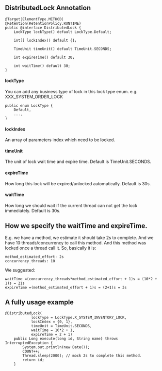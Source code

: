 ## DistributedLock Annotation
```
@Target(ElementType.METHOD)
@Retention(RetentionPolicy.RUNTIME)
public @interface DistributedLock {
    LockType lockType() default LockType.Default;

    int[] lockIndex() default {};

    TimeUnit timeUnit() default TimeUnit.SECONDS;

    int expireTime() default 30;

    int waitTime() default 30;
}
```

#### lockType
You can add any business type of lock in this lock type enum. e.g. XXX_SYSTEM_ORDER_LOCK
```aidl
public enum LockType {
    Default,
    ...,
}
```

#### lockIndex
An array of parameters index which need to be locked.

#### timeUnit
The unit of lock wait time and expire time. Default is TimeUnit.SECONDS.

#### expireTime
How long this lock will be expired/unlocked automatically. Default is 30s.

#### waitTime
How long we should wait if the current thread can not get the lock immediately. Default is 30s.


## How we specify the waitTime and expireTime.

E.g. we have a method, we estimate it should take 2s to complete. 
And we have 10 threads/concurrency to call this method. And this method was locked once a thread call it.
So, basically it is:

```
method_estimated_effort: 2s
concurrency_threads: 10
```
We suggested:
```
waitTime =(concurrency_threads*method_estimated_effort + 1)s = (10*2 + 1)s = 21s
expireTime =(method_estimated_effort + 1)s = (2+1)s = 3s
```

## A fully usage example
```aidl
@DistributedLock(
            lockType = LockType.X_SYSTEM_INVENTORY_LOCK,
            lockIndex = {0, 1},
            timeUnit = TimeUnit.SECONDS,
            waitTime = 10*2 + 1,
            expireTime = 2 + 1)
    public Long execute(long id, String name) throws InterruptedException {
        System.out.println(new Date());
        COUNT++;
        Thread.sleep(2000); // mock 2s to complete this method.
        return id;
    }
```




